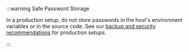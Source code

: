 :::warning Safe Password Storage

In a production setup, do not store passwords in the host's environment variables or in the source code. See
our [backup and security recommendations](https://wiki.iota.org/shimmer/introduction/how_tos/backup_security/) for
production setups.

:::